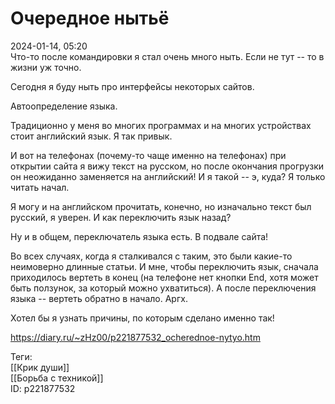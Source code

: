Очередное нытьё
================

   
 2024-01-14, 05:20   
  Что-то после командировки я стал очень много ныть. Если не тут -- то в жизни уж точно.   
   
 Сегодня я буду ныть про интерфейсы некоторых сайтов.   
   
 Автоопределение языка.   
   
 Традиционно у меня во многих программах и на многих устройствах стоит английский язык. Я так привык.   
   
 И вот на телефонах (почему-то чаще именно на телефонах) при открытии сайта я вижу текст на русском, но после окончания прогрузки он неожиданно заменяется на английский! И я такой -- э, куда? Я только читать начал.   
   
 Я могу и на английском прочитать, конечно, но изначально текст был русский, я уверен. И как переключить язык назад?   
   
 Ну и в общем, переключатель языка есть. В подвале сайта!   
   
 Во всех случаях, когда я сталкивался с таким, это были какие-то неимоверно длинные статьи. И мне, чтобы переключить язык, сначала приходилось вертеть в конец (на телефоне нет кнопки End, хотя может быть ползунок, за который можно ухватиться). А после переключения языка -- вертеть обратно в начало. Аргх.   
   
 Хотел бы я узнать причины, по которым сделано именно так!   
    
 <https://diary.ru/~zHz00/p221877532_ocherednoe-nytyo.htm>   
   
 Теги:   
 [[Крик души]]   
 [[Борьба с техникой]]   
 ID: p221877532